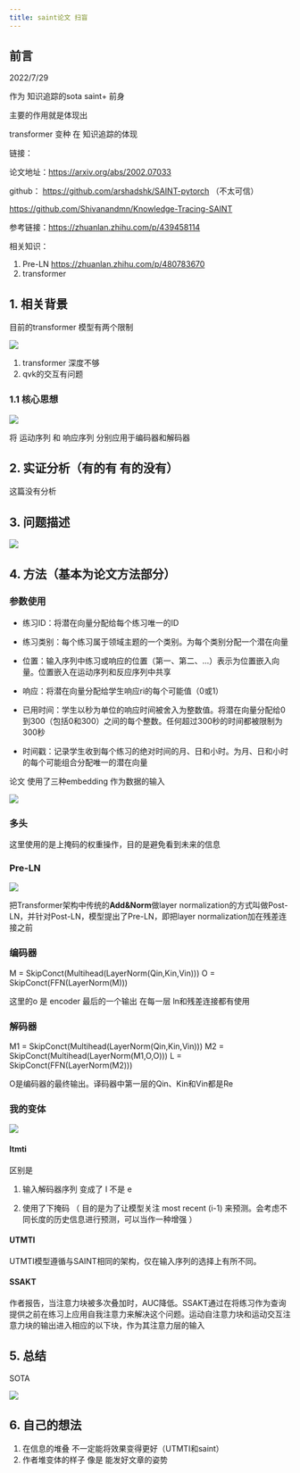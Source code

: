 ```yaml
---
title: saint论文 扫盲 
---
```


## 前言

2022/7/29

作为 知识追踪的sota saint+ 前身

主要的作用就是体现出 

transformer 变种 在 知识追踪的体现

链接：

论文地址：https://arxiv.org/abs/2002.07033

github： https://github.com/arshadshk/SAINT-pytorch （不太可信）

https://github.com/Shivanandmn/Knowledge-Tracing-SAINT

参考链接：https://zhuanlan.zhihu.com/p/439458114

相关知识：

1. Pre-LN https://zhuanlan.zhihu.com/p/480783670
2. transformer

## 1. 相关背景

目前的transformer 模型有两个限制

[![](https://s1.ax1x.com/2022/07/29/vPDjG6.png)](https://imgtu.com/i/vPDjG6)

1. transformer 深度不够
2. qvk的交互有问题

### 1.1 核心思想

[![](https://s1.ax1x.com/2022/07/29/vPrSMD.png)](https://imgtu.com/i/vPrSMD)

将 运动序列 和 响应序列 分别应用于编码器和解码器



## 2. 实证分析（有的有 有的没有）

这篇没有分析

## 3. 问题描述

[![](https://s1.ax1x.com/2022/07/29/vPDXPx.md.png)](https://imgtu.com/i/vPDXPx)

## 4. 方法（基本为论文方法部分）

### 参数使用

- 练习ID：将潜在向量分配给每个练习唯一的ID

- 练习类别：每个练习属于领域主题的一个类别。为每个类别分配一个潜在向量
- 位置：输入序列中练习或响应的位置（第一、第二、…）表示为位置嵌入向量。位置嵌入在运动序列和反应序列中共享
- 响应：将潜在向量分配给学生响应ri的每个可能值（0或1）
- 已用时间：学生以秒为单位的响应时间被舍入为整数值。将潜在向量分配给0到300（包括0和300）之间的每个整数。任何超过300秒的时间都被限制为300秒
- 时间戳：记录学生收到每个练习的绝对时间的月、日和小时。为月、日和小时的每个可能组合分配唯一的潜在向量 

论文 使用了三种embedding 作为数据的输入

[![](https://s1.ax1x.com/2022/07/29/vPDxxO.png)](https://imgtu.com/i/vPDxxO)

### 多头

这里使用的是上掩码的权重操作，目的是避免看到未来的信息

### Pre-LN

 ![](https://pic1.zhimg.com/80/v2-d5c994ac883ec5bf58580a6664714c7c_720w.jpg) 

 把Transformer架构中传统的**Add&Norm**做layer normalization的方式叫做Post-LN，并针对Post-LN，模型提出了Pre-LN，即把layer normalization加在残差连接之前 



### 编码器

M = SkipConct(Multihead(LayerNorm(Qin,Kin,Vin)))
O = SkipConct(FFN(LayerNorm(M)))

这里的o 是 encoder 最后的一个输出 在每一层 ln和残差连接都有使用

### 解码器

M1 = SkipConct(Multihead(LayerNorm(Qin,Kin,Vin)))
M2 = SkipConct(Multihead(LayerNorm(M1,O,O)))
L = SkipConct(FFN(LayerNorm(M2)))

 O是编码器的最终输出。译码器中第一层的Qin、Kin和Vin都是Re 

### 我的变体

[![](https://s1.ax1x.com/2022/07/29/vPDvRK.md.png)](https://imgtu.com/i/vPDvRK)

#### ltmti

区别是 

1. 输入解码器序列 变成了 I 不是 e

2. 使用了下掩码 （ 目的是为了让模型关注 most recent (i-1) 来预测。会考虑不同长度的历史信息进行预测，可以当作一种增强 ）

#### UTMTI

 UTMTI模型遵循与SAINT相同的架构，仅在输入序列的选择上有所不同。 

#### SSAKT

 作者报告，当注意力块被多次叠加时，AUC降低。SSAKT通过在将练习作为查询提供之前在练习上应用自我注意力来解决这个问题。运动自注意力块和运动交互注意力块的输出进入相应的以下块，作为其注意力层的输入 

## 5. 总结

SOTA

[![](https://s1.ax1x.com/2022/07/29/vPrpse.png)](https://imgtu.com/i/vPrpse)

## 6. 自己的想法

1. 在信息的堆叠 不一定能将效果变得更好（UTMTI和saint）
2. 作者堆变体的样子 像是 能发好文章的姿势